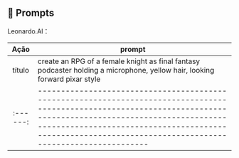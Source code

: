 ## 🧠 Prompts


Leonardo.AI：

|   Ação   | prompt                                                                                                                                                                                                                                                                         |
| :------: | ------------------------------------------------------------------------------------------------------------------------------------------------------------------------------------------------------------------------------------------------------------------------------ |
|  título  | create an RPG of a female knight as final fantasy podcaster holding a microphone, yellow hair, looking forward pixar style																																						|
| :------: | ------------------------------------------------------------------------------------------------------------------------------------------------------------------------------------------------------------------------------------------------------------------------------ |

